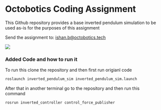 # Octobotics Coding Assignment

This Github repository provides a base inverted pendulum simulation to be used as-is for the purposes of this assignment


Send the assignment to: [ishan.b@octobotics.tech](ishan.b@octobotics.tech) 

![](src/inverted_pendulum_sim/media/inverted_pendulum_sim.png)



### Added Code and how to run it

To run this clone the repository and then first run origianl code 
 ```bash
roslaunch inverted_pendulum_sim inverted_pendulum_sim.launch
```

After that in another terminal go to the repository and then run this command
```bash
rosrun inverted_controller control_force_publisher
```
